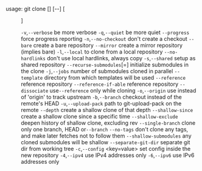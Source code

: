 usage: git clone [<options>] [--] <repo> [<dir>]

   `-v`,`--verbose`         be more verbose
   `-q`,`--quiet`           be more quiet
   `--progress`            force progress reporting
   `-n`,`--no-checkout`     don't create a checkout
   `--bare`                create a bare repository
   `--mirror`              create a mirror repository (implies bare)
   `-l`,`--local`           to clone from a local repository
   `--no-hardlinks`        don't use local hardlinks, always copy
   `-s`,`--shared`          setup as shared repository
   `--recurse-submodules`[=<pathspec>]
                          initialize submodules in the clone
   `-j`,`--jobs` <n>        number of submodules cloned in parallel
   `--template` <template-directory>
                          directory from which templates will be used
   `--reference` <repo>    reference repository
   `--reference-if-able` <repo>
                          reference repository
   `--dissociate`          use`--reference` only while cloning
   `-o`,`--origin` <name>   use <name> instead of 'origin' to track upstream
   `-b`,`--branch` <branch>
                          checkout <branch> instead of the remote's HEAD
   `-u`,`--upload-pack` <path>
                          path to git-upload-pack on the remote
   `--depth` <depth>       create a shallow clone of that depth
   `--shallow-since` <time>
                          create a shallow clone since a specific time
   `--shallow-exclude` <revision>
                          deepen history of shallow clone, excluding rev
   `--single-branch`       clone only one branch, HEAD or`--branch`
   `--no-tags`             don't clone any tags, and make later fetches not to follow them
   `--shallow-submodules`  any cloned submodules will be shallow
   `--separate-git-dir` <gitdir>
                          separate git dir from working tree
   `-c`,`--config` <key=value>
                          set config inside the new repository
   `-4`,`--ipv4`            use IPv4 addresses only
   `-6`,`--ipv6`            use IPv6 addresses only

